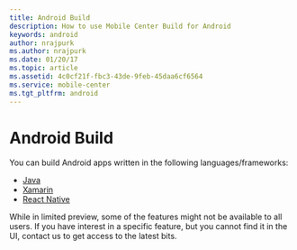 ```yaml
---
title: Android Build
description: How to use Mobile Center Build for Android
keywords: android
author: nrajpurk
ms.author: nrajpurk
ms.date: 01/20/17
ms.topic: article
ms.assetid: 4c0cf21f-fbc3-43de-9feb-45daa6cf6564
ms.service: mobile-center
ms.tgt_pltfrm: android
---
```


# Android Build

You can build Android apps written in the following languages/frameworks:

* [Java](first-build/java.md)
* [Xamarin](first-build/xamarin.md)
* [React Native](first-build/react-native.md)

While in limited preview, some of the features might not be available to all users. If you have interest in a specific feature, but you cannot find it in the UI, contact us to get access to the latest bits.
